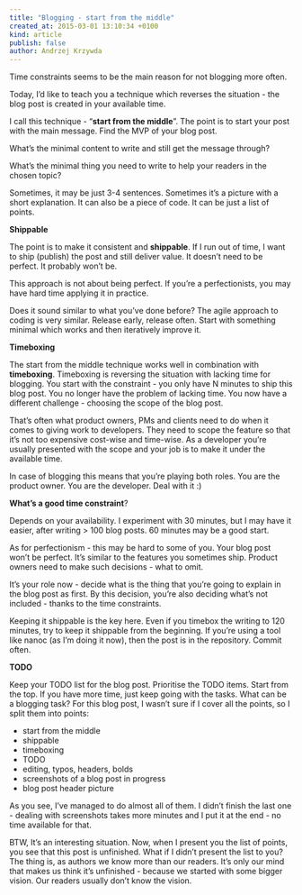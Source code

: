 ```yaml
---
title: "Blogging - start from the middle"
created_at: 2015-03-01 13:10:34 +0100
kind: article
publish: false
author: Andrzej Krzywda
---
```


Time constraints seems to be the main reason for not blogging more often. 

Today, I’d like to teach you a technique which reverses the situation - the blog post is created in your available time.

<!-- more -->

I call this technique - “**start from the middle**”. The point is to start your post with the main message. Find the MVP of your blog post. 

What’s the minimal content to write and still get the message through? 

What’s the minimal thing you need to write to help your readers in the chosen topic?

Sometimes, it may be just 3-4 sentences. Sometimes it’s a picture with a short explanation. It can also be a piece of code. It can be just a list of points. 

**Shippable**

The point is to make it consistent and **shippable**. If I run out of time, I want to ship (publish) the post and still deliver value. It doesn’t need to be perfect. It probably won’t be. 

This approach is not about being perfect. If you’re a perfectionists, you may have hard time applying it in practice.

Does it sound similar to what you’ve done before? The agile approach to coding is very similar. Release early, release often. Start with something minimal which works and then iteratively improve it.

**Timeboxing**

The start from the middle technique works well in combination with **timeboxing**. Timeboxing is reversing the situation with lacking time for blogging. You start with the constraint - you only have N minutes to ship this blog post. You no longer have the problem of lacking time. You now have a different challenge - choosing the scope of the blog post.

That’s often what product owners, PMs and clients need to do when it comes to giving work to developers. They need to scope the feature so that it’s not too expensive cost-wise and time-wise. As a developer you’re usually presented with the scope and your job is to make it under the available time.

In case of blogging this means that you’re playing both roles. You are the product owner. You are the developer. Deal with it :)

**What’s a good time constraint**? 

Depends on your availability. I experiment with 30 minutes, but I may have it easier, after writing > 100 blog posts. 60 minutes may be a good start.

As for perfectionism - this may be hard to some of you. Your blog post won’t be perfect. It’s similar to the features you sometimes ship. Product owners need to make such decisions - what to omit.

It’s your role now - decide what is the thing that you’re going to explain in the blog post as first. By this decision, you’re also deciding what’s not included - thanks to the time constraints.

Keeping it shippable is the key here. Even if you timebox the writing to 120 minutes, try to keep it shippable from the beginning. If you’re using a tool like nanoc (as I’m doing it now), then the post is in the repository. Commit often. 

**TODO**

Keep your TODO list for the blog post. Prioritise the TODO items. Start from the top. If you have more time, just keep going with the tasks. What can be a blogging task? For this blog post, I wasn’t sure if I cover all the points, so I split them into points:

* start from the middle
* shippable
* timeboxing
* TODO
* editing, typos, headers, bolds
* screenshots of a blog post in progress
* blog post header picture

As you see, I’ve managed to do almost all of them. I didn’t finish the last one - dealing with screenshots takes more minutes and I put it at the end - no time available for that.

BTW, It’s an interesting situation. Now, when I present you the list of points, you see that this post is unfinished. What if I didn’t present the list to you? The thing is, as authors we know more than our readers. It’s only our mind that makes us think it’s unfinished - because we started with some bigger vision. Our readers usually don’t know the vision.

